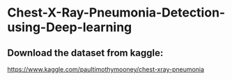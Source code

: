 # Chest-X-Ray-Pneumonia-Detection-using-Deep-learning

## Download the dataset from kaggle:  
https://www.kaggle.com/paultimothymooney/chest-xray-pneumonia
